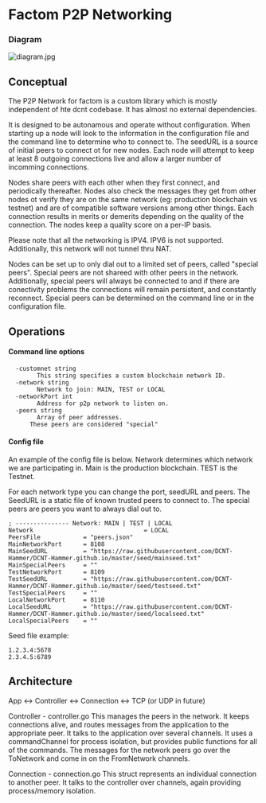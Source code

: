 
# Factom P2P Networking

### Diagram
![diagram.jpg](https://raw.githubusercontent.com/DCNT-Hammer/dcnt/m2/p2p/diagram.jpg)

## Conceptual

The P2P Network for factom is a custom library which is mostly independent of hte dcnt codebase.  It has almost no external dependencies.

It is designed to be autonamous and operate without configuration.  When starting up a node will look to the information in the configuration file and the command line to determine who to connect to.  The seedURL is a source of initial peers to connect ot for new nodes.  Each node will attempt to keep at least 8 outgoing connections live and allow a larger number of incomming connections. 

Nodes share peers with each other when they first connect, and periodically thereafter.  Nodes also check the messages they get from other nodes ot verify they are on the same network (eg: production blockchain vs testnet) and are of compatible software versions among other things.  Each connection results in merits or demerits depending on the quality of the connection.  The nodes keep a quality score on a per-IP basis.

Please note that all the networking is IPV4.  IPV6 is not supported.  Additionally, this network will not tunnel thru NAT.

Nodes can be set up to only dial out to a limited set of peers, called "special peers".  Special peers are not shareed with other peers in the network. Additionally, special peers will always be connected to and if there are conectivity problems the connections will remain persistent, and constantly reconnect. Special peers can be determined on the command line or in the configuration file. 

## Operations

#### Command line options
```
  -customnet string
    	This string specifies a custom blockchain network ID.
  -network string
    	Network to join: MAIN, TEST or LOCAL
  -networkPort int
    	Address for p2p network to listen on.
  -peers string
    	Array of peer addresses. 
      These peers are considered "special"
```
#### Config file

An example of the config file is below.  Network determines which network we are participating in.  Main is the production blockchain.  TEST is the Testnet.

For each network type you can change the port, seedURL and peers.   The SeedURL is a static file of known trusted peers to connect to.  The special peers are peers you want to always dial out to.

````
; --------------- Network: MAIN | TEST | LOCAL
Network                               = LOCAL
PeersFile            = "peers.json"
MainNetworkPort      = 8108
MainSeedURL          = "https://raw.githubusercontent.com/DCNT-Hammer/DCNT-Hammer.github.io/master/seed/mainseed.txt"
MainSpecialPeers     = ""
TestNetworkPort      = 8109
TestSeedURL          = "https://raw.githubusercontent.com/DCNT-Hammer/DCNT-Hammer.github.io/master/seed/testseed.txt"
TestSpecialPeers     = ""
LocalNetworkPort     = 8110
LocalSeedURL         = "https://raw.githubusercontent.com/DCNT-Hammer/DCNT-Hammer.github.io/master/seed/localseed.txt"
LocalSpecialPeers    = ""
````

Seed file example:
```
1.2.3.4:5678
2.3.4.5:6789
```

## Architecture

App <-> Controller <-> Connection <-> TCP (or UDP in future)

Controller - controller.go
This manages the peers in the network. It keeps connections alive, and routes messages 
from the application to the appropriate peer.  It talks to the application over several
channels. It uses a commandChannel for process isolation, but provides public functions
for all of the commands.  The messages for the network peers go over the ToNetwork and
come in on the FromNetwork channels.

Connection - connection.go
This struct represents an individual connection to another peer. It talks to the 
controller over channels, again providing process/memory isolation. 
